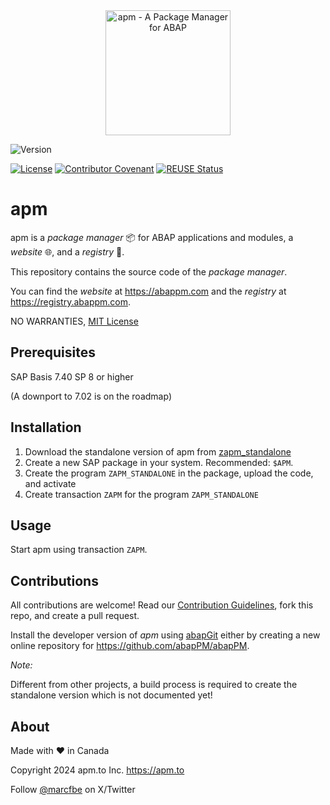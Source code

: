 <div align="center">
  <img src="https://github.com/abapPM/abapPM/blob/main/img/apm_logo.svg?raw=true&ver=1.0.0"
       alt="apm - A Package Manager for ABAP" 
       height="200"
       width="200" />
</div>

![Version](https://img.shields.io/endpoint?url=https://shield.abap.space/version-shield-json/github/abapPM/abapPM/src/zif_abappm_const.intf.abap/c_version&label=Version&color=blue)

[![License](https://img.shields.io/github/license/abapPM/abapPM?label=License&color=green)](LICENSE)
[![Contributor Covenant](https://img.shields.io/badge/Contributor%20Covenant-2.1-4baaaa.svg?color=green)](https://github.com/abapPM/.github/blob/main/CODE_OF_CONDUCT.md)
[![REUSE Status](https://api.reuse.software/badge/github.com/abapPM/abapPM)](https://api.reuse.software/info/github.com/abapPM/abapPM)

# apm

apm is a *package manager* 📦 for ABAP applications and modules, a *website* 🌐, and a *registry* 📑.

This repository contains the source code of the *package manager*. 

You can find the *website* at https://abappm.com and the *registry* at https://registry.abappm.com.

NO WARRANTIES, [MIT License](LICENSE)

## Prerequisites

SAP Basis 7.40 SP 8 or higher 

(A downport to 7.02 is on the roadmap)

## Installation

1. Download the standalone version of apm from [zapm_standalone](/build/zapm_standalone.abap)
1. Create a new SAP package in your system. Recommended: `$APM`.
1. Create the program `ZAPM_STANDALONE` in the package, upload the code, and activate
1. Create transaction `ZAPM` for the program `ZAPM_STANDALONE`

## Usage

Start apm using transaction `ZAPM`.

## Contributions

All contributions are welcome! Read our [Contribution Guidelines](CONTRIBUTING.md), fork this repo, and create a pull request.

Install the developer version of *apm* using [abapGit](https://github.com/abapGit/abapGit) either by creating a new online repository for https://github.com/abapPM/abapPM.

*Note:*

Different from other projects, a build process is required to create the standalone version which is not documented yet! 

## About

Made with :heart: in Canada

Copyright 2024 apm.to Inc. <https://apm.to>

Follow [@marcfbe](https://twitter.com/marcfbe) on X/Twitter
